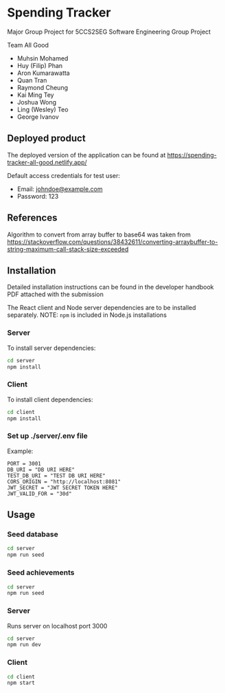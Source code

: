 # Spending Tracker

Major Group Project for 5CCS2SEG Software Engineering Group Project

Team All Good
- Muhsin Mohamed
- Huy (Filip) Phan
- Aron Kumarawatta
- Quan Tran
- Raymond Cheung
- Kai Ming Tey
- Joshua Wong
- Ling (Wesley) Teo
- George Ivanov

## Deployed product
The deployed version of the application can be found at https://spending-tracker-all-good.netlify.app/

Default access credentials for test user:
- Email: johndoe@example.com
- Password: 123

## References
Algorithm to convert from array buffer to base64 was taken from
https://stackoverflow.com/questions/38432611/converting-arraybuffer-to-string-maximum-call-stack-size-exceeded

## Installation
Detailed installation instructions can be found in the developer handbook PDF attached with the submission

The React client and Node server dependencies are to be installed separately.
NOTE: `npm` is included in Node.js installations

### Server
To install server dependencies:
```bash
cd server
npm install
```

### Client
To install client dependencies:
```bash
cd client
npm install
```

### Set up ./server/.env file
Example:
```
PORT = 3001
DB_URI = "DB URI HERE"
TEST_DB_URI = "TEST DB URI HERE"
CORS_ORIGIN = "http://localhost:8081"
JWT_SECRET = "JWT SECRET TOKEN HERE"
JWT_VALID_FOR = "30d"
```

## Usage

### Seed database
```bash
cd server
npm run seed
```

### Seed achievements
```bash
cd server
npm run seed
```

### Server
Runs server on localhost port 3000
```bash
cd server
npm run dev
```
### Client
```bash
cd client
npm start
```
